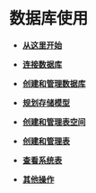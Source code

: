 # 数据库使用<a name="ZH-CN_TOPIC_0242370173"></a>

-   **[从这里开始](从这里开始.md)**

-   **[连接数据库](连接数据库-10.md)**

-   **[创建和管理数据库](创建和管理数据库.md)**

-   **[规划存储模型](规划存储模型.md)**

-   **[创建和管理表空间](创建和管理表空间.md)**

-   **[创建和管理表](创建和管理表.md)**

-   **[查看系统表](查看系统表.md)**

-   **[其他操作](其他操作.md)**
